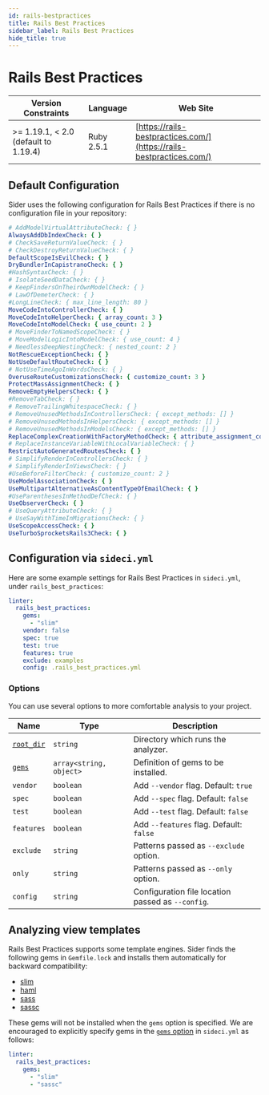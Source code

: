 ```yaml
---
id: rails-bestpractices
title: Rails Best Practices
sidebar_label: Rails Best Practices
hide_title: true
---
```


# Rails Best Practices

| Version Constraints | Language | Web Site |
| ----------------- | -------- | -------- |
| >= 1.19.1, < 2.0 (default to 1.19.4) | Ruby 2.5.1 | [https://rails-bestpractices.com/](https://rails-bestpractices.com/) |

## Default Configuration

Sider uses the following configuration for Rails Best Practices if there is no configuration file in your repository:

```yaml
# AddModelVirtualAttributeCheck: { }
AlwaysAddDbIndexCheck: { }
# CheckSaveReturnValueCheck: { }
# CheckDestroyReturnValueCheck: { }
DefaultScopeIsEvilCheck: { }
DryBundlerInCapistranoCheck: { }
#HashSyntaxCheck: { }
# IsolateSeedDataCheck: { }
# KeepFindersOnTheirOwnModelCheck: { }
# LawOfDemeterCheck: { }
#LongLineCheck: { max_line_length: 80 }
MoveCodeIntoControllerCheck: { }
MoveCodeIntoHelperCheck: { array_count: 3 }
MoveCodeIntoModelCheck: { use_count: 2 }
# MoveFinderToNamedScopeCheck: { }
# MoveModelLogicIntoModelCheck: { use_count: 4 }
# NeedlessDeepNestingCheck: { nested_count: 2 }
NotRescueExceptionCheck: { }
NotUseDefaultRouteCheck: { }
# NotUseTimeAgoInWordsCheck: { }
OveruseRouteCustomizationsCheck: { customize_count: 3 }
ProtectMassAssignmentCheck: { }
RemoveEmptyHelpersCheck: { }
#RemoveTabCheck: { }
# RemoveTrailingWhitespaceCheck: { }
# RemoveUnusedMethodsInControllersCheck: { except_methods: [] }
# RemoveUnusedMethodsInHelpersCheck: { except_methods: [] }
# RemoveUnusedMethodsInModelsCheck: { except_methods: [] }
ReplaceComplexCreationWithFactoryMethodCheck: { attribute_assignment_count: 2 }
# ReplaceInstanceVariableWithLocalVariableCheck: { }
RestrictAutoGeneratedRoutesCheck: { }
# SimplifyRenderInControllersCheck: { }
# SimplifyRenderInViewsCheck: { }
#UseBeforeFilterCheck: { customize_count: 2 }
UseModelAssociationCheck: { }
UseMultipartAlternativeAsContentTypeOfEmailCheck: { }
#UseParenthesesInMethodDefCheck: { }
UseObserverCheck: { }
# UseQueryAttributeCheck: { }
# UseSayWithTimeInMigrationsCheck: { }
UseScopeAccessCheck: { }
UseTurboSprocketsRails3Check: { }
```

## Configuration via `sideci.yml`

Here are some example settings for Rails Best Practices in `sideci.yml`, under `rails_best_practices`:

```yaml:sideci.yml
linter:
  rails_best_practices:
    gems:
      - "slim"
    vendor: false
    spec: true
    test: true
    features: true
    exclude: examples
    config: .rails_best_practices.yml
```

### Options

You can use several options to more comfortable analysis to your project.

| Name | Type | Description |
| ---- | ---- | ----------- |
| [`root_dir`](../../getting-started/custom-configuration.md#root-dir-option) | `string` | Directory which runs the analyzer. |
| [`gems`](#gems) | `array<string, object>` | Definition of gems to be installed. |
| `vendor` | `boolean` | Add `--vendor` flag. Default: `true` |
| `spec` | `boolean` | Add `--spec` flag. Default: `false` |
| `test` | `boolean` | Add `--test` flag. Default: `false` |
| `features` | `boolean` | Add `--features` flag. Default: `false` |
| `exclude` | `string` | Patterns passed as `--exclude` option. |
| `only` | `string` | Patterns passed as `--only` option. |
| `config` | `string` | Configuration file location passed as `--config`. |

## Analyzing view templates

Rails Best Practices supports some template engines. Sider finds the following gems in `Gemfile.lock` and installs them automatically for backward compatibility:

- [slim](https://github.com/slim-template/slim)
- [haml](https://github.com/haml/haml)
- [sass](https://github.com/sass/ruby-sass)
- [sassc](https://github.com/sass/sassc-ruby)

These gems will not be installed when the `gems` option is specified. We are encouraged to explicitly specify gems in the [`gems` option](../../getting-started/custom-configuration.md#gems-option) in `sideci.yml` as follows:

```yaml:sideci.yml
linter:
  rails_best_practices:
    gems:
      - "slim"
      - "sassc"
```
